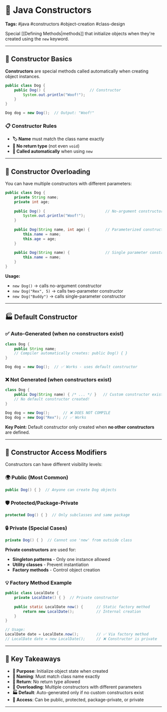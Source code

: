# 🔧 Java Constructors

**Tags:** #java #constructors #object-creation #class-design

Special [[Defining Methods|methods]] that initialize objects when they're created using the `new` keyword.

---

## 🎯 Constructor Basics

**Constructors** are special methods called automatically when creating object instances.

```java
public class Dog {
    public Dog() {                    // Constructor
        System.out.println("Woof!");
    }
}

Dog dog = new Dog();  // Output: "Woof!"
```

### 📋 Constructor Rules

- **🏷️ Name** must match the class name exactly
- **🚫 No return type** (not even `void`)
- **🔄 Called automatically** when using `new`

---

## 🔄 Constructor Overloading

You can have multiple constructors with different parameters:

```java
public class Dog {
    private String name;
    private int age;
    
    public Dog() {                           // No-argument constructor
        System.out.println("Woof!");
    }
    
    public Dog(String name, int age) {       // Parameterized constructor
        this.name = name;
        this.age = age;
    }
    
    public Dog(String name) {                // Single parameter constructor
        this.name = name;
    }
}
```

**Usage:**

- `new Dog()` → calls no-argument constructor
- `new Dog("Rex", 5)` → calls two-parameter constructor
- `new Dog("Buddy")` → calls single-parameter constructor

---

## 🏭 Default Constructor

### ✅ Auto-Generated (when no constructors exist)

```java
class Dog {
    public String name;
    // Compiler automatically creates: public Dog() { }
}

Dog dog = new Dog();  // ✅ Works - uses default constructor
```

### ❌ Not Generated (when constructors exist)

```java
class Dog {
    public Dog(String name) { /* ... */ }   // Custom constructor exists
    // No default constructor created!
}

Dog dog = new Dog();      // ❌ DOES NOT COMPILE
Dog dog = new Dog("Rex"); // ✅ Works
```

**Key Point:** Default constructor only created when **no other constructors** are defined.

---

## 🔐 Constructor Access Modifiers

Constructors can have different visibility levels:

### 🌍 Public (Most Common)

```java
public Dog() { }  // Anyone can create Dog objects
```

### 🛡️ Protected/Package-Private

```java
protected Dog() { }  // Only subclasses and same package
```

### 🔒 Private (Special Cases)

```java
private Dog() { }  // Cannot use 'new' from outside class
```

**Private constructors** are used for:

- **Singleton patterns** - Only one instance allowed
- **Utility classes** - Prevent instantiation
- **Factory methods** - Control object creation

### 💡 Factory Method Example

```java
public class LocalDate {
    private LocalDate() { }  // Private constructor
    
    public static LocalDate now() {      // Static factory method
        return new LocalDate();          // Internal creation
    }
}

// Usage:
LocalDate date = LocalDate.now();        // ✅ Via factory method
// LocalDate date = new LocalDate();     // ❌ Constructor is private
```

---

## 🎯 Key Takeaways

- **🔧 Purpose**: Initialize object state when created
- **📛 Naming**: Must match class name exactly
- **🚫 Return**: No return type allowed
- **🔄 Overloading**: Multiple constructors with different parameters
- **🏭 Default**: Auto-generated only if no custom constructors exist
- **🔐 Access**: Can be public, protected, package-private, or private

---